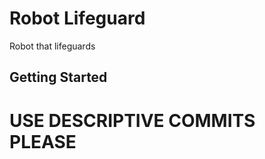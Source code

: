# Robot Lifeguard


Robot that lifeguards

## Getting Started

# <b> USE DESCRIPTIVE COMMITS PLEASE </b>
